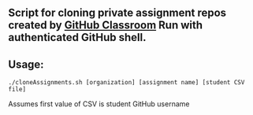 ## Script for cloning private assignment repos created by [GitHub Classroom](https://classroom.github.com/classrooms) Run with authenticated GitHub shell.

## Usage:

```shell
./cloneAssignments.sh [organization] [assignment name] [student CSV file]
```

Assumes first value of CSV is student GitHub username

